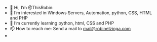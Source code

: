 - 👋 Hi, I’m @ThisRobin
- 👀 I’m interested in Windows Servers, Automation, python, CSS, HTML and PHP
- 🌱 I’m currently learning python, html, CSS and PHP
- 📫 How to reach me: Send a mail to mail@robinelzinga.com
-

